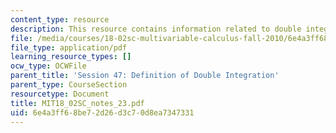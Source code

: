 ```yaml
---
content_type: resource
description: This resource contains information related to double integration.
file: /media/courses/18-02sc-multivariable-calculus-fall-2010/6e4a3ff68be72d26d3c70d8ea7347331_MIT18_02SC_notes_23.pdf
file_type: application/pdf
learning_resource_types: []
ocw_type: OCWFile
parent_title: 'Session 47: Definition of Double Integration'
parent_type: CourseSection
resourcetype: Document
title: MIT18_02SC_notes_23.pdf
uid: 6e4a3ff6-8be7-2d26-d3c7-0d8ea7347331
---
```

